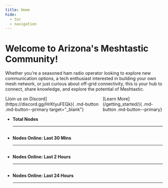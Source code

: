```yaml
---
title: Home
hide:
  - toc
  - navigation
---
```


<h1>Welcome to Arizona's Meshtastic Community!</h1>

Whether you're a seasoned ham radio operator looking to explore new communication options, a tech enthusiast interested in building your own mesh network, or just curious about off-grid connectivity, this is your hub to connect, share knowledge, and explore the potential of Meshtastic.

<span style="display: flex; align-items: center; justify-content: center;">
    <span style="display: flex; align-items: center; justify-content: space-between;">
        <span style="margin-right: 5px;">[Join us on Discord](https://discord.gg/HrKtyuFEQk){ .md-button .md-button--primary target="_blank"}</span>
        <span style="margin-left: 5px;">[Learn More](/getting_started/){ .md-button .md-button--primary}</span>
    </span>
</span>

<div class="grid cards" markdown>

-   __Total Nodes__

    ---

    <span id="totalNodes" style="display: flex; align-items: center; justify-content: center; font-weight: bold; font-size: 50px;"></span>

</div>

<div class="grid cards" markdown>

-   __Nodes Online: Last 30 Mins__

    ---

    <span id="nodes30min" style="display: flex; align-items: center; justify-content: center; font-weight: bold; font-size: 50px;"></span>

-   __Nodes Online: Last 2 Hours__

    ---

    <span id="nodes2hr" style="display: flex; align-items: center; justify-content: center; font-weight: bold; font-size: 50px;"></span>

-   __Nodes Online: Last 24 Hours__

    ---

    <span id="nodes24hr" style="display: flex; align-items: center; justify-content: center; font-weight: bold; font-size: 50px;"></span>

</div>